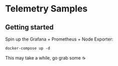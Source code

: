 # Telemetry Samples

## Getting started

Spin up the Grafana + Prometheus + Node Exporter:

```
docker-compose up -d
```

This may take a while, go grab some ☕
